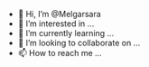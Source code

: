 - 👋 Hi, I’m @Melgarsara
- 👀 I’m interested in ...
- 🌱 I’m currently learning ...
- 💞️ I’m looking to collaborate on ...
- 📫 How to reach me ...

<!---
Melgarsara/Melgarsara is a ✨ special ✨ repository because its `README.md` (this file) appears on your GitHub profile.
You can click the Preview link to take a look at your changes.
--->
